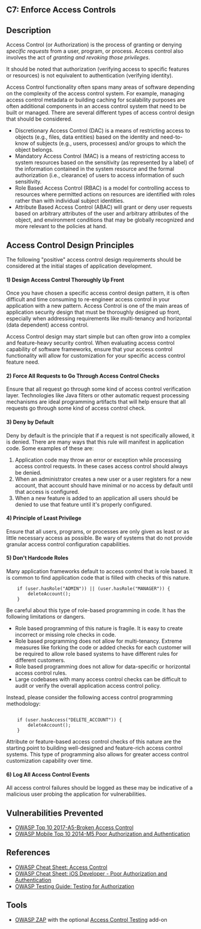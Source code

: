 ## C7: Enforce Access Controls

## Description
Access Control (or Authorization) is the process of granting or denying *specific requests* from a user, program, or process. Access control also involves the act of *granting and revoking those privileges*.

It should be noted that authorization (verifying access to specific features or resources) is not equivalent to authentication (verifying identity).

Access Control functionality often spans many areas of software depending on the complexity of the access control system. For example, managing access control metadata or building caching for scalability purposes are often additional components in an access control system that need to be built or managed.
There are several different types of access control design that should be considered.

* Discretionary Access Control (DAC) is a means of restricting access to objects (e.g., files, data entities) based on the identity and need-to-know of subjects (e.g., users, processes) and/or groups to which the object belongs.
* Mandatory Access Control (MAC) is a means of restricting access to system resources based on the sensitivity (as represented by a label) of the information contained in the system resource and the formal authorization (i.e., clearance) of users to access information of such sensitivity.
* Role Based Access Control (RBAC) is a model for controlling access to resources where permitted actions on resources are identified with roles rather than with individual subject identities.
* Attribute Based Access Control (ABAC) will grant or deny user requests based on arbitrary attributes of the user and arbitrary attributes of the object, and environment conditions that may be globally recognized and more relevant to the policies at hand.

## Access Control Design Principles
The following "positive" access control design requirements should be considered at the initial stages of application development. 

#### 1) Design Access Control Thoroughly Up Front
Once you have chosen a specific access control design pattern, it is often difficult and time consuming to re-engineer access control in your application with a new pattern. Access Control is one of the main areas of application security design that must be thoroughly designed up front, especially when addressing requirements like multi-tenancy and horizontal (data dependent) access control.

Access Control design may start simple but can often grow into a complex and feature-heavy security control. When evaluating access control capability of software frameworks, ensure that your access control functionality will allow for customization for your specific access control feature need.

#### 2) Force All Requests to Go Through Access Control Checks
Ensure that all request go through some kind of access control verification layer. Technologies like Java filters or other automatic request processing mechanisms are ideal programming artifacts that will help ensure that all requests go through some kind of access control check.

#### 3) Deny by Default
Deny by default is the principle that if a request is not specifically allowed, it is denied. There are many ways that this rule will manifest in application code. Some examples of these are:

1. Application code may throw an error or exception while processing access control requests. In these cases access control should always be denied.
2. When an administrator creates a new user or a user registers for a new account, that account should have minimal or no access by default until that access is configured.
3. When a new feature is added to an application all users should be denied to use that feature until it's properly configured.

#### 4) Principle of Least Privilege
Ensure that all users, programs, or processes are only given as least or as little necessary access as possible. Be wary of systems that do not provide granular access control configuration capabilities.

#### 5) Don't Hardcode Roles
Many application frameworks default to access control that is role based. It is common to find application code that is filled with checks of this nature.
```
    if (user.hasRole("ADMIN")) || (user.hasRole("MANAGER")) {
        deleteAccount();
    }
```
Be careful about this type of role-based programming in code. It has the following limitations or dangers.
* Role based programming of this nature is fragile. It is easy to create incorrect or missing role checks in code.
* Role based programming does not allow for multi-tenancy. Extreme measures like forking the code or added checks for each customer will be required to allow role based systems to have different rules for different customers.
* Role based programming does not allow for data-specific or horizontal access control rules.
* Large codebases with many access control checks can be difficult to audit or verify the overall application access control policy.

Instead, please consider the following access control programming methodology:

```

    if (user.hasAccess("DELETE_ACCOUNT")) {
        deleteAccount();
    }
```

Attribute or feature-based access control checks of this nature are the starting point to building well-designed and feature-rich access control systems. This type of programming also allows for greater access control customization capability over time.

#### 6) Log All Access Control Events
All access control failures should be logged as these may be indicative of a malicious user probing the application for vulnerabilities.

## Vulnerabilities Prevented
* [OWASP Top 10 2017-A5-Broken Access Control](https://www.owasp.org/index.php/Top_10-2017_A5-Broken_Access_Control)
* [OWASP Mobile Top 10 2014-M5 Poor Authorization and Authentication](https://www.owasp.org/index.php/Mobile_Top_10_2014-M5)

## References
* [OWASP Cheat Sheet: Access Control](https://www.owasp.org/index.php/Access_Control_Cheat_Sheet)
* [OWASP Cheat Sheet:  iOS Developer - Poor Authorization and Authentication](https://www.owasp.org/index.php/IOS_Developer_Cheat_Sheet#Remediations_5)
* [OWASP Testing Guide: Testing for Authorization](https://www.owasp.org/index.php/Testing_for_Authorization)

## Tools
* [OWASP ZAP](https://www.owasp.org/index.php/ZAP) with the optional [Access Control Testing](https://github.com/zaproxy/zap-extensions/wiki/HelpAddonsAccessControlConcepts) add-on
